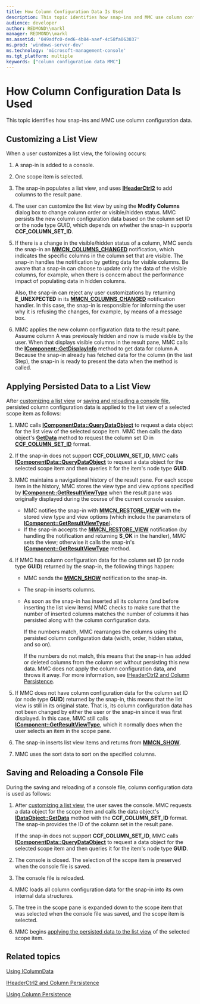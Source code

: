 ```yaml
---
title: How Column Configuration Data Is Used
description: This topic identifies how snap-ins and MMC use column configuration data.
audience: developer
author: REDMOND\\markl
manager: REDMOND\\markl
ms.assetid: '049adfc0-ded6-4b84-aaef-4c58fa063037'
ms.prod: 'windows-server-dev'
ms.technology: 'microsoft-management-console'
ms.tgt_platform: multiple
keywords: ["column configuration data MMC"]
---
```


# How Column Configuration Data Is Used

This topic identifies how snap-ins and MMC use column configuration data.

## Customizing a List View

When a user customizes a list view, the following occurs:

1.  A snap-in is added to a console.
2.  One scope item is selected.
3.  The snap-in populates a list view, and uses [**IHeaderCtrl2**](iheaderctrl2.md) to add columns to the result pane.
4.  The user can customize the list view by using the **Modify Columns** dialog box to change column order or visible/hidden status. MMC persists the new column configuration data based on the column set ID or the node type GUID, which depends on whether the snap-in supports **CCF\_COLUMN\_SET\_ID**.
5.  If there is a change in the visible/hidden status of a column, MMC sends the snap-in an [**MMCN\_COLUMNS\_CHANGED**](mmcn-columns-changed.md) notification, which indicates the specific columns in the column set that are visible. The snap-in handles the notification by getting data for visible columns. Be aware that a snap-in can choose to update only the data of the visible columns, for example, when there is concern about the performance impact of populating data in hidden columns.

    Also, the snap-in can reject any user customizations by returning **E\_UNEXPECTED** in its [**MMCN\_COLUMNS\_CHANGED**](mmcn-columns-changed.md) notification handler. In this case, the snap-in is responsible for informing the user why it is refusing the changes, for example, by means of a message box.

6.  MMC applies the new column configuration data to the result pane. Assume column A was previously hidden and now is made visible by the user. When that displays visible columns in the result pane, MMC calls the [**IComponent::GetDisplayInfo**](icomponent-getdisplayinfo.md) method to get data for column A. Because the snap-in already has fetched data for the column (in the last Step), the snap-in is ready to present the data when the method is called.

## Applying Persisted Data to a List View

After [customizing a list view](#customizing-a-list-view) or [saving and reloading a console file](#saving-and-reloading-a-console-file), persisted column configuration data is applied to the list view of a selected scope item as follows:

1.  MMC calls [**IComponentData::QueryDataObject**](icomponentdata-querydataobject.md) to request a data object for the list view of the selected scope item. MMC then calls the data object's [**GetData**](_ole_idataobject_getdata) method to request the column set ID in [**CCF\_COLUMN\_SET\_ID**](ccf-column-set-id.md) format.
2.  If the snap-in does not support **CCF\_COLUMN\_SET\_ID**, MMC calls [**IComponentData::QueryDataObject**](icomponentdata-querydataobject.md) to request a data object for the selected scope item and then queries it for the item's node type **GUID**.
3.  MMC maintains a navigational history of the result pane. For each scope item in the history, MMC stores the view type and view options specified by [**IComponent::GetResultViewType**](icomponent-getresultviewtype.md) when the result pane was originally displayed during the course of the current console session.

    -   MMC notifies the snap-in with [**MMCN\_RESTORE\_VIEW**](mmcn-restore-view.md) with the stored view type and view options (which include the parameters of [**IComponent::GetResultViewType**](icomponent-getresultviewtype.md)).
    -   If the snap-in accepts the [**MMCN\_RESTORE\_VIEW**](mmcn-restore-view.md) notification (by handling the notification and returning **S\_OK** in the handler), MMC sets the view; otherwise it calls the snap-in's [**IComponent::GetResultViewType**](icomponent-getresultviewtype.md) method.

4.  If MMC has column configuration data for the column set ID (or node type **GUID**) returned by the snap-in, the following things happen:

    -   MMC sends the [**MMCN\_SHOW**](mmcn-show.md) notification to the snap-in.
    -   The snap-in inserts columns.
    -   As soon as the snap-in has inserted all its columns (and before inserting the list view items) MMC checks to make sure that the number of inserted columns matches the number of columns it has persisted along with the column configuration data.

        If the numbers match, MMC rearranges the columns using the persisted column configuration data (width, order, hidden status, and so on).

        If the numbers do not match, this means that the snap-in has added or deleted columns from the column set without persisting this new data. MMC does not apply the column configuration data, and throws it away. For more information, see [IHeaderCtrl2 and Column Persistence](iheaderctrl2-and-column-persistence.md).

5.  If MMC does not have column configuration data for the column set ID (or node type **GUID**) returned by the snap-in, this means that the list view is still in its original state. That is, its column configuration data has not been changed by either the user or the snap-in since it was first displayed. In this case, MMC still calls [**IComponent::GetResultViewType**](icomponent-getresultviewtype.md), which it normally does when the user selects an item in the scope pane.
6.  The snap-in inserts list view items and returns from [**MMCN\_SHOW**](mmcn-show.md).
7.  MMC uses the sort data to sort on the specified columns.

## Saving and Reloading a Console File

During the saving and reloading of a console file, column configuration data is used as follows:

1.  After [customizing a list view](#customizing-a-list-view), the user saves the console. MMC requests a data object for the scope item and calls the data object's [**IDataObject::GetData**](_ole_idataobject_getdata) method with the **CCF\_COLUMN\_SET\_ID** format. The snap-in provides the ID of the column set in the result pane.

    If the snap-in does not support **CCF\_COLUMN\_SET\_ID**, MMC calls [**IComponentData::QueryDataObject**](icomponentdata-querydataobject.md) to request a data object for the selected scope item and then queries it for the item's node type **GUID**.

2.  The console is closed. The selection of the scope item is preserved when the console file is saved.
3.  The console file is reloaded.
4.  MMC loads all column configuration data for the snap-in into its own internal data structures.
5.  The tree in the scope pane is expanded down to the scope item that was selected when the console file was saved, and the scope item is selected.
6.  MMC begins [applying the persisted data to the list view](#applying-persisted-data-to-a-list-view) of the selected scope item.

## Related topics

<dl> <dt>

[Using IColumnData](using-icolumndata.md)
</dt> <dt>

[IHeaderCtrl2 and Column Persistence](iheaderctrl2-and-column-persistence.md)
</dt> <dt>

[Using Column Persistence](using-column-persistence.md)
</dt> </dl>

 

 




